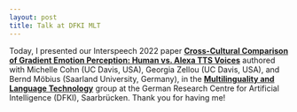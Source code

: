 ```yaml
---
layout: post
title: Talk at DFKI MLT
---
```


Today, I presented our Interspeech 2022 paper <strong><a href="https://doi.org/10.21437/Interspeech.2022-146" target="_blank" rel="noopener">Cross-Cultural Comparison of Gradient Emotion Perception: Human vs. Alexa TTS Voices</a></strong> authored with Michelle Cohn (UC Davis, USA), Georgia Zellou (UC Davis, USA), and Bernd Möbius (Saarland University, Germany), in the <strong><a href="https://www.dfki.de/en/web/research/research-departments/multilinguality-and-language-technology" target="_blank" rel="noopener">Multilinguality and Language Technology</a></strong> group at the German Research Centre for Artificial Intelligence (DFKI), Saarbrücken. Thank you for having me! 
